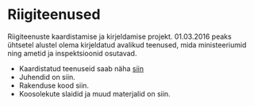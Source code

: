 # Riigiteenused
Riigiteenuste kaardistamise ja kirjeldamise projekt. 01.03.2016 peaks ühtsetel alustel olema kirjeldatud avalikud teenused, mida ministeeriumid ning ametid ja inspektsioonid osutavad.

- Kaardistatud teenuseid saab näha [siin](https://www.mkm.ee/et/teenuste-otsing "https://www.mkm.ee/et/teenuste-otsing") 
- Juhendid on siin.
- Rakenduse kood siin.
- Koosolekute slaidid ja muud materjalid on siin.
